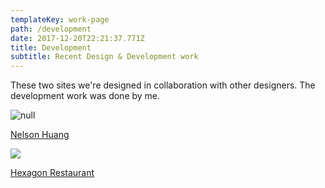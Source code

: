 ```yaml
---
templateKey: work-page
path: /development
date: 2017-12-20T22:21:37.771Z
title: Development
subtitle: Recent Design & Development work
---
```

These two sites we're designed in collaboration with other designers.  The development work was done by me.

![null](/img/nelsonhuang.png)

[Nelson Huang](http://nelshuang.com/)

![](/img/hexagon.png)

[Hexagon Restaurant](http://www.hexagonrestaurant.com/)
